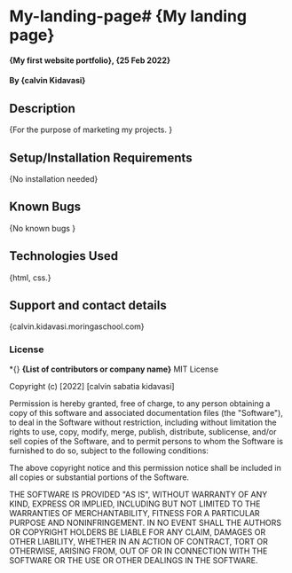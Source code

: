 # My-landing-page# {My landing page}
#### {My first website portfolio}, {25 Feb 2022}
#### By **{calvin Kidavasi}**
## Description
{For the purpose of marketing my projects. }
## Setup/Installation Requirements
{No installation needed}
## Known Bugs
{No known bugs }
## Technologies Used
{html, css.}
## Support and contact details
{calvin.kidavasi.moringaschool.com}
### License
*{} **{List of contributors or company name}**
 MIT License

Copyright (c) [2022] [calvin sabatia kidavasi]

Permission is hereby granted, free of charge, to any person obtaining a copy
of this software and associated documentation files (the "Software"), to deal
in the Software without restriction, including without limitation the rights
to use, copy, modify, merge, publish, distribute, sublicense, and/or sell
copies of the Software, and to permit persons to whom the Software is
furnished to do so, subject to the following conditions:

The above copyright notice and this permission notice shall be included in all
copies or substantial portions of the Software.

THE SOFTWARE IS PROVIDED "AS IS", WITHOUT WARRANTY OF ANY KIND, EXPRESS OR
IMPLIED, INCLUDING BUT NOT LIMITED TO THE WARRANTIES OF MERCHANTABILITY,
FITNESS FOR A PARTICULAR PURPOSE AND NONINFRINGEMENT. IN NO EVENT SHALL THE
AUTHORS OR COPYRIGHT HOLDERS BE LIABLE FOR ANY CLAIM, DAMAGES OR OTHER
LIABILITY, WHETHER IN AN ACTION OF CONTRACT, TORT OR OTHERWISE, ARISING FROM,
OUT OF OR IN CONNECTION WITH THE SOFTWARE OR THE USE OR OTHER DEALINGS IN THE
SOFTWARE.
 
